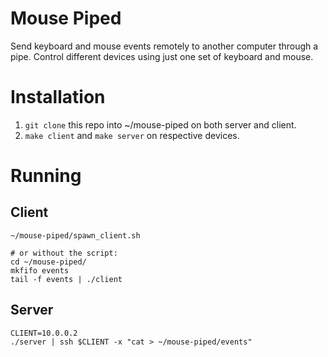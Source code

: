 # Mouse Piped
Send keyboard and mouse events remotely to another computer through a pipe. Control different devices using just one set of keyboard and mouse.

# Installation
1. `git clone` this repo into ~/mouse-piped on both server and client.
2. `make client` and `make server` on respective devices.

# Running
## Client
```
~/mouse-piped/spawn_client.sh

# or without the script:
cd ~/mouse-piped/
mkfifo events
tail -f events | ./client
```

## Server
```
CLIENT=10.0.0.2
./server | ssh $CLIENT -x "cat > ~/mouse-piped/events"
```

